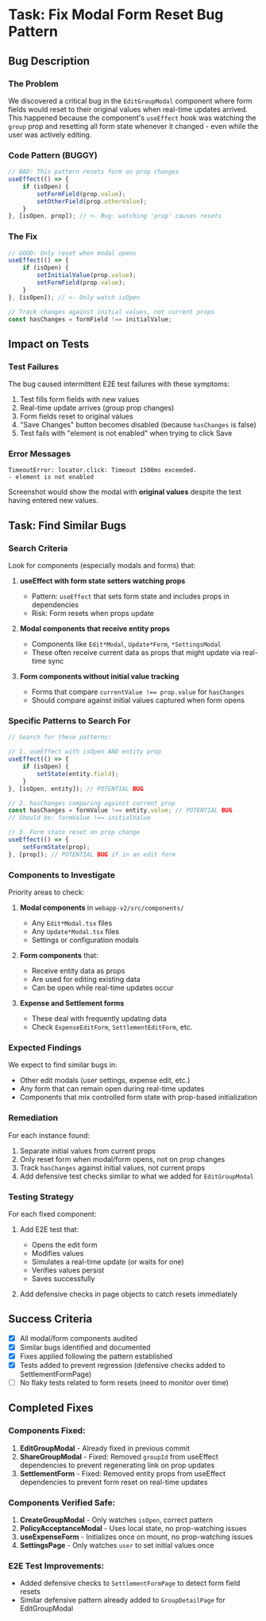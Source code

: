 # Task: Fix Modal Form Reset Bug Pattern

## Bug Description

### The Problem
We discovered a critical bug in the `EditGroupModal` component where form fields would reset to their original values when real-time updates arrived. This happened because the component's `useEffect` hook was watching the `group` prop and resetting all form state whenever it changed - even while the user was actively editing.

### Code Pattern (BUGGY)
```typescript
// BAD: This pattern resets form on prop changes
useEffect(() => {
    if (isOpen) {
        setFormField(prop.value);
        setOtherField(prop.otherValue);
    }
}, [isOpen, prop]); // <- Bug: watching 'prop' causes resets
```

### The Fix
```typescript
// GOOD: Only reset when modal opens
useEffect(() => {
    if (isOpen) {
        setInitialValue(prop.value);
        setFormField(prop.value);
    }
}, [isOpen]); // <- Only watch isOpen

// Track changes against initial values, not current props
const hasChanges = formField !== initialValue;
```

## Impact on Tests

### Test Failures
The bug caused intermittent E2E test failures with these symptoms:
1. Test fills form fields with new values
2. Real-time update arrives (group prop changes)
3. Form fields reset to original values
4. "Save Changes" button becomes disabled (because `hasChanges` is false)
5. Test fails with "element is not enabled" when trying to click Save

### Error Messages
```
TimeoutError: locator.click: Timeout 1500ms exceeded.
- element is not enabled
```

Screenshot would show the modal with **original values** despite the test having entered new values.

## Task: Find Similar Bugs

### Search Criteria
Look for components (especially modals and forms) that:

1. **useEffect with form state setters watching props**
   - Pattern: `useEffect` that sets form state and includes props in dependencies
   - Risk: Form resets when props update

2. **Modal components that receive entity props**
   - Components like `Edit*Modal`, `Update*Form`, `*SettingsModal`
   - These often receive current data as props that might update via real-time sync

3. **Form components without initial value tracking**
   - Forms that compare `currentValue !== prop.value` for `hasChanges`
   - Should compare against initial values captured when form opens

### Specific Patterns to Search For

```typescript
// Search for these patterns:

// 1. useEffect with isOpen AND entity prop
useEffect(() => {
    if (isOpen) {
        setState(entity.field);
    }
}, [isOpen, entity]); // POTENTIAL BUG

// 2. hasChanges comparing against current prop
const hasChanges = formValue !== entity.value; // POTENTIAL BUG
// Should be: formValue !== initialValue

// 3. Form state reset on prop change
useEffect(() => {
    setFormState(prop);
}, [prop]); // POTENTIAL BUG if in an edit form
```

### Components to Investigate

Priority areas to check:
1. **Modal components** in `webapp-v2/src/components/`
   - Any `Edit*Modal.tsx` files
   - Any `Update*Modal.tsx` files
   - Settings or configuration modals

2. **Form components** that:
   - Receive entity data as props
   - Are used for editing existing data
   - Can be open while real-time updates occur

3. **Expense and Settlement forms**
   - These deal with frequently updating data
   - Check `ExpenseEditForm`, `SettlementEditForm`, etc.

### Expected Findings

We expect to find similar bugs in:
- Other edit modals (user settings, expense edit, etc.)
- Any form that can remain open during real-time updates
- Components that mix controlled form state with prop-based initialization

### Remediation

For each instance found:
1. Separate initial values from current props
2. Only reset form when modal/form opens, not on prop changes
3. Track `hasChanges` against initial values, not current props
4. Add defensive test checks similar to what we added for `EditGroupModal`

### Testing Strategy

For each fixed component:
1. Add E2E test that:
   - Opens the edit form
   - Modifies values
   - Simulates a real-time update (or waits for one)
   - Verifies values persist
   - Saves successfully

2. Add defensive checks in page objects to catch resets immediately

## Success Criteria

- [x] All modal/form components audited
- [x] Similar bugs identified and documented  
- [x] Fixes applied following the pattern established
- [x] Tests added to prevent regression (defensive checks added to SettlementFormPage)
- [ ] No flaky tests related to form resets (need to monitor over time)

## Completed Fixes

### Components Fixed:
1. **EditGroupModal** - Already fixed in previous commit
2. **ShareGroupModal** - Fixed: Removed `groupId` from useEffect dependencies to prevent regenerating link on prop updates
3. **SettlementForm** - Fixed: Removed entity props from useEffect dependencies to prevent form reset on real-time updates

### Components Verified Safe:
1. **CreateGroupModal** - Only watches `isOpen`, correct pattern
2. **PolicyAcceptanceModal** - Uses local state, no prop-watching issues  
3. **useExpenseForm** - Initializes once on mount, no prop-watching issues
4. **SettingsPage** - Only watches `user` to set initial values once

### E2E Test Improvements:
- Added defensive checks to `SettlementFormPage` to detect form field resets
- Similar defensive pattern already added to `GroupDetailPage` for EditGroupModal